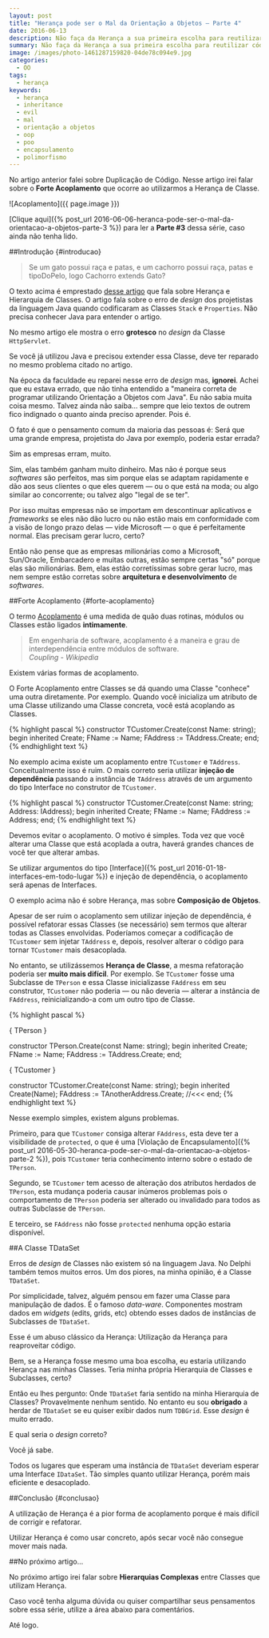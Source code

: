 ```yaml
---
layout: post
title: "Herança pode ser o Mal da Orientação a Objetos — Parte 4"
date: 2016-06-13
description: Não faça da Herança a sua primeira escolha para reutilizar código.
summary: Não faça da Herança a sua primeira escolha para reutilizar código.
image: /images/photo-1461287159820-04de78c094e9.jpg
categories: 
  - OO
tags:
  - herança
keywords:
  - herança
  - inheritance
  - evil
  - mal
  - orientação a objetos
  - oop
  - poo
  - encapsulamento
  - polimorfismo
--- 
```


No artigo anterior falei sobre Duplicação de Código.
Nesse artigo irei falar sobre o **Forte Acoplamento** que ocorre ao utilizarmos a Herança de Classe.

<!--more-->

![Acoplamento]({{ page.image }})

[Clique aqui]({% post_url 2016-06-06-heranca-pode-ser-o-mal-da-orientacao-a-objetos-parte-3 %}) para ler a **Parte #3** 
dessa série, caso ainda não tenha lido.

##Introdução {#introducao}

>Se um gato possui raça e patas, e um cachorro possui raça, patas e tipoDoPelo, logo Cachorro extends Gato? 

O texto acima é emprestado [desse artigo](http://blog.caelum.com.br/como-nao-aprender-orientacao-a-objetos-heranca/) que
fala sobre Herança e Hierarquia de Classes. O artigo fala sobre o erro de *design* dos projetistas da linguagem Java quando
codificaram as Classes `Stack` e `Properties`. Não precisa conhecer Java para entender o artigo. 

No mesmo artigo ele mostra o erro **grotesco** no *design* da Classe `HttpServlet`. 

Se você já utilizou Java e precisou extender essa Classe, deve ter reparado no mesmo problema citado no artigo.

Na época da faculdade eu reparei nesse erro de *design* mas, **ignorei**. Achei que eu estava errado, que não tinha entendido a "maneira correta
de programar utilizando Orientação a Objetos com Java". Eu não sabia muita coisa mesmo. Talvez
ainda não saiba... sempre que leio textos de outrem fico indignado o quanto ainda preciso aprender. Pois é.
 
O fato é que o pensamento comum da maioria das pessoas é: Será que uma grande empresa, projetista do Java por exemplo, 
poderia estar errada?

Sim as empresas erram, muito.

Sim, elas também ganham muito dinheiro. Mas não é porque seus *softwares* são perfeitos, mas sim porque elas se adaptam
rapidamente e dão aos seus clientes o que eles querem — ou o que está na moda; ou algo similar ao concorrente; ou talvez algo
"legal de se ter".

Por isso muitas empresas não se importam em descontinuar aplicativos e *frameworks* se eles não dão lucro ou não estão mais em conformidade
com a visão de longo prazo delas — vide Microsoft — o que é perfeitamente normal. Elas precisam gerar lucro, certo?

Então não pense que as empresas milionárias como a Microsoft, Sun/Oracle, Embarcadero e muitas outras, estão sempre certas "só" porque
elas são milionárias. Bem, elas estão corretíssimas sobre gerar lucro, mas nem sempre estão corretas sobre **arquitetura e desenvolvimento**
de *softwares*.

##Forte Acoplamento {#forte-acoplamento}

O termo [Acoplamento](https://en.wikipedia.org/wiki/Coupling_(computer_programming)) é uma medida de quão duas rotinas, módulos ou 
Classes estão ligados **intimamente**.

<blockquote>
  Em engenharia de software, acoplamento é a maneira e grau de interdependência entre módulos de software.
  <footer><cite title="Coupling">Coupling - Wikipedia</cite></footer>
</blockquote>

Existem várias formas de acoplamento.

O Forte Acoplamento entre Classes se dá quando uma Classe "conhece" uma outra diretamente. 
Por exemplo. Quando você inicializa um atributo de uma Classe utilizando uma Classe concreta, 
você está acoplando as Classes.

{% highlight pascal %}
constructor TCustomer.Create(const Name: string);
begin
  inherited Create;
  FName := Name;
  FAddress := TAddress.Create;
end;
{% endhighlight text %}

No exemplo acima existe um acoplamento entre `TCustomer` e `TAddress`. Conceitualmente isso é ruim. O mais correto seria utilizar
**injeção de dependência** passando a instância de `TAddress` através de um argumento do tipo Interface no construtor de `TCustomer`.

{% highlight pascal %}
constructor TCustomer.Create(const Name: string; 
  Address: IAddress);
begin
  inherited Create;
  FName := Name;
  FAddress := Address;
end;
{% endhighlight text %}

Devemos evitar o acoplamento. O motivo é simples. Toda vez que você alterar uma Classe que está acoplada a outra, haverá grandes
chances de você ter que alterar ambas.

Se utilizar argumentos do tipo [Interface]({% post_url 2016-01-18-interfaces-em-todo-lugar %}) e injeção de dependência, 
o acoplamento será apenas de Interfaces.

O exemplo acima não é sobre Herança, mas sobre **Composição de Objetos**.

Apesar de ser ruim o acoplamento sem utilizar injeção de dependência, é possível refatorar essas Classes (se necessário) 
sem termos que alterar todas as Classes envolvidas.
Poderíamos começar a codificação de `TCustomer` sem injetar `TAddress` e, depois, resolver alterar o código para tornar `TCustomer`
mais desacoplada.

No entanto, se utilizássemos **Herança de Classe**, a mesma refatoração poderia ser **muito mais difícil**. 
Por exemplo. Se `TCustomer` fosse uma Subclasse de `TPerson` e essa Classe inicializasse `FAddress` em seu construtor,
`TCustomer` não poderia — ou não deveria — alterar a instância de `FAddress`, reinicializando-a com um outro tipo de Classe.

{% highlight pascal %}

{ TPerson }

constructor TPerson.Create(const Name: string);
begin
  inherited Create;
  FName := Name;
  FAddress := TAddress.Create;
end;

{ TCustomer }

constructor TCustomer.Create(const Name: string);
begin
  inherited Create(Name);
  FAddress := TAnotherAddress.Create; //<<<
end;
{% endhighlight text %}

Nesse exemplo simples, existem alguns problemas.

Primeiro, para que `TCustomer` consiga alterar `FAddress`, esta deve ter a visibilidade de `protected`, o que é uma
[Violação de Encapsulamento]({% post_url 2016-05-30-heranca-pode-ser-o-mal-da-orientacao-a-objetos-parte-2 %}), pois
`TCustomer` teria conhecimento interno sobre o estado de `TPerson`.

Segundo, se `TCustomer` tem acesso de alteração dos atributos herdados de `TPerson`, esta mudança poderia causar inúmeros
problemas pois o comportamento de `TPerson` poderia ser alterado ou invalidado para todos as outras Subclasse de `TPerson`.

E terceiro, se `FAddress` não fosse `protected` nenhuma opção estaria disponível.

##A Classe TDataSet

Erros de *design* de Classes não existem só na linguagem Java. No Delphi também temos muitos erros. Um dos piores, na minha opinião, 
é a Classe `TDataSet`.

Por simplicidade, talvez, alguém pensou em fazer uma Classe para manipulação de dados. É o famoso *data-ware*. Componentes mostram
dados em *widgets* (edits, grids, etc) obtendo esses dados de instâncias de Subclasses de `TDataSet`.

Esse é um abuso clássico da Herança: Utilização da Herança para reaproveitar código.

Bem, se a Herança fosse mesmo uma boa escolha, eu estaria utilizando Herança nas minhas Classes. Teria minha própria Hierarquia de 
Classes e Subclasses, certo?

Então eu lhes pergunto: Onde `TDataSet` faria sentido na minha Hierarquia de Classes? Provavelmente nenhum sentido.
No entanto eu sou **obrigado** a herdar de `TDataSet` se eu quiser exibir dados num `TDBGrid`. Esse *design* é muito errado.

E qual seria o *design* correto?

Você já sabe.

Todos os lugares que esperam uma instância de `TDataSet` deveriam esperar uma Interface `IDataSet`. Tão simples quanto
utilizar Herança, porém mais eficiente e desacoplado.

##Conclusão {#conclusao}

A utilização de Herança é a pior forma de acoplamento porque é mais difícil de corrigir e refatorar. 

Utilizar Herança é como usar concreto, após secar você não consegue mover mais nada.

##No próximo artigo...

No próximo artigo irei falar sobre **Hierarquias Complexas** entre Classes que utilizam Herança.

Caso você tenha alguma dúvida ou quiser compartilhar seus pensamentos sobre essa série, utilize a área 
abaixo para comentários.
  
Até logo.
